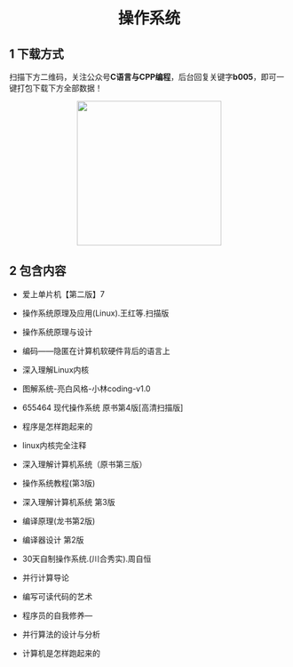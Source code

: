 <h1 align="center">操作系统</h1>

## 1 下载方式

扫描下方二维码，关注公众号**C语言与CPP编程**，后台回复关键字**b005**，即可一键打包下载下方全部数据！

<p align="center">
    <img src="http://oss.interviewguide.cn/img/202304210025124.jpg" width="260" height="260"></img>
</p>


## 2 包含内容

- 爱上单片机【第二版】7  
- 操作系统原理及应用(Linux).王红等.扫描版  
- 操作系统原理与设计  
- 编码——隐匿在计算机软硬件背后的语言上  
- 深入理解Linux内核 
- 图解系统-亮白风格-小林coding-v1.0

- 655464 现代操作系统 原书第4版[高清扫描版]

- 程序是怎样跑起来的 
- linux内核完全注释 
- 深入理解计算机系统（原书第三版）  
- 操作系统教程(第3版) 
- 深入理解计算机系统 第3版 
- 编译原理(龙书第2版) 
- 编译器设计 第2版

- 30天自制操作系统.(川合秀实).周自恒 
- 并行计算导论  
- 编写可读代码的艺术 
- 程序员的自我修养—
- 并行算法的设计与分析  
- 计算机是怎样跑起来的 